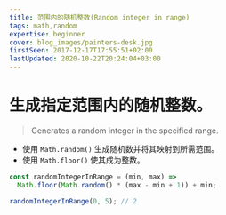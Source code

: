 ```yaml
---
title: 范围内的随机整数(Random integer in range)
tags: math,random
expertise: beginner
cover: blog_images/painters-desk.jpg
firstSeen: 2017-12-17T17:55:51+02:00
lastUpdated: 2020-10-22T20:24:04+03:00
---
```


# 生成指定范围内的随机整数。
> Generates a random integer in the specified range.

- 使用 `Math.random()` 生成随机数并将其映射到所需范围。
- 使用 `Math.floor()` 使其成为整数。

```js
const randomIntegerInRange = (min, max) =>
  Math.floor(Math.random() * (max - min + 1)) + min;
```

```js
randomIntegerInRange(0, 5); // 2
```

